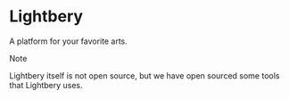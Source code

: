 # Lightbery
A platform for your favorite arts.

> [!NOTE]
> Lightbery itself is not open source, but we have open sourced some tools that Lightbery uses.
